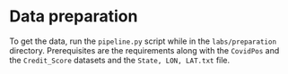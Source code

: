 # Data preparation

To get the data, run the `pipeline.py` script while in the `labs/preparation` directory. Prerequisites are the requirements along with the `CovidPos` and the `Credit_Score` datasets and the `State, LON, LAT.txt` file.
